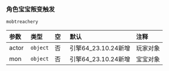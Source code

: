 ### 角色宝宝叛变触发

`mobtreachery`

| 参数  | 类型     | 空   | 默认                | 注释     |
| :---- | :------- | :--- | :------------------ | :------- |
| actor | `object` | 否   | 引擎64_23.10.24新增 | 玩家对象 |
| mon   | `object` | 否   | 引擎64_23.10.24新增 | 宝宝对象 |


